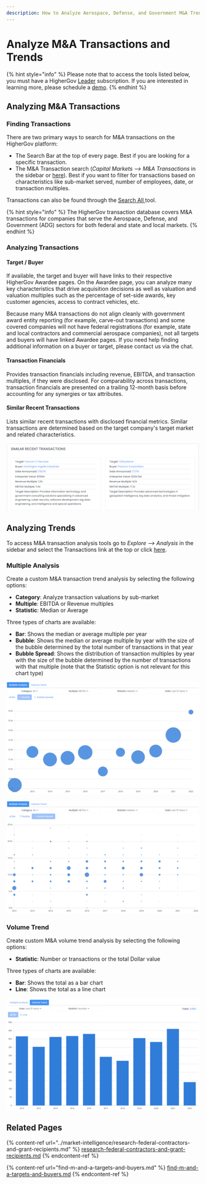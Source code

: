 ```yaml
---
description: How to Analyze Aerospace, Defense, and Government M&A Trends and Multiples
---
```


# Analyze M\&A Transactions and Trends

{% hint style="info" %}
Please note that to access the tools listed below, you must have a HigherGov [Leader](https://www.highergov.com/pricing/) subscription.  If you are interested in learning more, please schedule a [demo](https://www.highergov.com/demo/).
{% endhint %}

## Analyzing M\&A Transactions

### Finding Transactions

There are two primary ways to search for M\&A transactions on the HigherGov platform:

* The Search Bar at the top of every page.  Best if you are looking for a specific transaction.
* The M\&A Transaction search (_Capital Markets --> M\&A Transactions_ in the sidebar or [here](https://www.govalpha.com/transaction/)).  Best if you want to filter for transactions based on characteristics like sub-market served, number of employees, date, or transaction multiples.

Transactions can also be found through the [Search All ](https://www.highergov.com/all/)tool.

{% hint style="info" %}
The HigherGov transaction database covers M\&A transactions for companies that serve the Aerospace, Defense, and Government (ADG) sectors for both federal and state and local markets. &#x20;
{% endhint %}

### Analyzing Transactions

#### Target / Buyer

If available, the target and buyer will have links to their respective HigherGov Awardee pages.  On the Awardee page, you can analyze many key characteristics that drive acquisition decisions as well as valuation and valuation multiples such as the percentage of set-side awards, key customer agencies, access to contract vehicles, etc. &#x20;

Because many M\&A transactions do not align cleanly with government award entity reporting (for example, carve-out transactions) and some covered companies will not have federal registrations (for example, state and local contractors and commercial aerospace companies), not all targets and buyers will have linked Awardee pages. If you need help finding additional information on a buyer or target, please contact us via the chat.

#### Transaction Financials

Provides transaction financials including revenue, EBITDA, and transaction multiples, if they were disclosed.  For comparability across transactions, transaction financials are presented on a trailing 12-month basis before accounting for any synergies or tax attributes.

#### Similar Recent Transactions

Lists similar recent transactions with disclosed financial metrics. Similar transactions are determined based on the target company's target market and related characteristics.

![](<../.gitbook/assets/Screenshot 2022-06-15 024600.png>)

## Analyzing Trends

To access M\&A transaction analysis tools go to _Explore --> Analysis_ in the sidebar and select the Transactions link at the top or click [here](https://www.highergov.com/analysis/transaction/). &#x20;

### Multiple Analysis

Create a custom M\&A transaction trend analysis by selecting the following options:

* **Category**: Analyze transaction valuations by sub-market
* **Multiple**: EBITDA or Revenue multiples
* **Statistic**: Median or Average

Three types of charts are available:

* **Bar**: Shows the median or average multiple per year
* **Bubble**: Shows the median or average multiple by year with the size of the bubble determined by the total number of transactions in that year
* **Bubble Spread**: Shows the distribution of transaction multiples by year with the size of the bubble determined by the number of transactions with that multiple (note that the Statistic option is not relevant for this chart type)

![](<../.gitbook/assets/Screenshot 2022-06-15 024658.png>)

![](<../.gitbook/assets/Screenshot 2022-06-15 024730.png>)

### Volume Trend

Create custom M\&A volume trend analysis by selecting the following options:

* **Statistic**: Number or transactions or the total Dollar value

Three types of charts are available:

* **Bar**: Shows the total as a bar chart&#x20;
* **Line**: Shows the total as a line chart

![](<../.gitbook/assets/Screenshot 2022-06-15 024855.png>)

## Related Pages

{% content-ref url="../market-intelligence/research-federal-contractors-and-grant-recipients.md" %}
[research-federal-contractors-and-grant-recipients.md](../market-intelligence/research-federal-contractors-and-grant-recipients.md)
{% endcontent-ref %}

{% content-ref url="find-m-and-a-targets-and-buyers.md" %}
[find-m-and-a-targets-and-buyers.md](find-m-and-a-targets-and-buyers.md)
{% endcontent-ref %}
